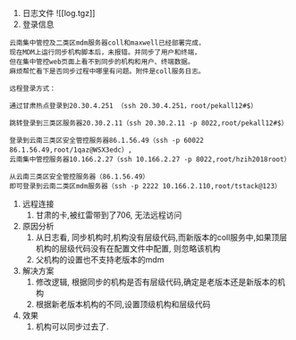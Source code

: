 
1. 日志文件 ![[log.tgz]] 
2. 登录信息
```
云南集中管控及二类区mdm服务器coll和maxwell已经部署完成，
现在MDM上运行同步机构脚本后，未报错。并同步了用户和终端，
但在集中管控web页面上看不到同步的机构和用户、终端数据。
麻烦帮忙看下是否同步过程中哪里有问题。附件是coll服务日志。

远程登录方式：

通过甘肃热点登录到20.30.4.251 （ssh 20.30.4.251，root/pekall12#$）

跳转登录到三类区服务器20.30.2.11（ssh 20.30.2.11 -p 8022,root/pekall12#$）

登录到云南三类区安全管控服务器86.1.56.49（ssh -p 60022 86.1.56.49,root/1qaz@WSX3edc）,
云南集中管控服务器10.166.2.27（ssh 10.166.2.27 -p 8022,root/hzih2018root）

从云南三类区安全管控服务器（86.1.56.49）
即可登录到云南二类区mdm服务器（ssh -p 2222 10.166.2.110,root/tstack@123）

```

1. 远程连接
	1. 甘肃的卡,被红雷带到了706, 无法远程访问
2. 原因分析
	1. 从日志看, 同步机构时,机构没有层级代码,而新版本的coll服务中,如果顶层机构的层级代码没有在配置文件中配置, 则忽略该机构
	2. 父机构的设置也不支持老版本的mdm
3. 解决方案
	1. 修改逻辑, 根据同步的机构是否有层级代码,确定是老版本还是新版本的机构
	2. 根据新老版本机构的不同,设置顶级机构和层级代码
4. 效果
	1. 机构可以同步过去了.